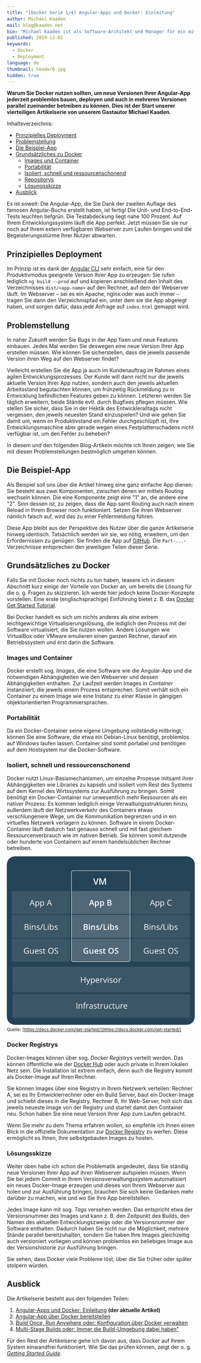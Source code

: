 ```yaml
---
title: "[Docker Serie 1/4] Angular-Apps und Docker: Einleitung"
author: Michael Kaaden
mail: blog@kaaden.net
bio: "Michael Kaaden ist als Software-Architekt und Manager für ein mittelständisches Unternehmen in Nürnberg tätig. Dort ist er für die technische Seite einer Cloud-Produktline verantwortlich. In dieser Eigenschaft kümmert er sich trotz seiner grundsätzlichen Affinität zu Angular nicht nur um Frontends, sondern neben der Gesamtarchitektur unter anderem auch um APIs, Backends, Datenbanken sowie Software-Entwicklungs- und Build-Prozesse. Wenn er in seiner Freizeit nicht gerade mit seiner Familie unterwegs ist, Full-Stack Developer spielt oder seine Nase in neue Technologien steckt, versucht er, seinen Laufstil zu verbessern und endlich den für ihn perfekten Fotoapparat zu finden."
published: 2019-12-02
keywords:
  - Docker
  - Deployment
language: de
thumbnail: header0.jpg
hidden: true 
---
```


**Warum Sie Docker nutzen sollten, um neue Versionen Ihrer Angular-App jederzeit problemlos bauen, deployen und auch in mehreren Versionen parallel zueinander betreiben zu können.
Dies ist der Start unserer vierteiligen Artikelserie von unserem Gastautor Michael Kaaden.**

Inhaltsverzeichnis:

- [Prinzipielles Deployment](/blog/2019-12-docker0-intro#prinzipielles-deployment)
- [Problemstellung](/blog/2019-12-docker0-intro#problemstellung)
- [Die Beispiel-App](/blog/2019-12-docker0-intro#die-beispiel-app)
- [Grundsätzliches zu Docker](/blog/2019-12-docker0-intro#grundsaetzliches-zu-docker)
  - [Images und Container](/blog/2019-12-docker0-intro#images-und-container)
  - [Portabilität](/blog/2019-12-docker0-intro#portabilitaet)
  - [Isoliert, schnell und ressourcenschonend](/blog/2019-12-docker0-intro#isoliert-schnell-und-ressourcenschonend)
  - [Repositorys](/blog/2019-12-docker0-intro#docker-registrys)
  - [Lösungsskizze](/blog/2019-12-docker0-intro#loesungsskizze)
- [Ausblick](/blog/2019-12-docker0-intro#ausblick)

Es ist soweit: Die Angular-App, die Sie Dank der zweiten Auflage des famosen Angular-Buchs erstellt haben, ist fertig!
Die Unit- und End-to-End-Tests leuchten tiefgrün.
Die Testabdeckung liegt nahe 100 Prozent. Auf Ihrem Entwicklungssystem läuft die App perfekt.
Jetzt müssen Sie sie nur noch auf Ihrem extern verfügbaren Webserver zum Laufen bringen und die Begeisterungsstürme Ihrer Nutzer abwarten.

## Prinzipielles Deployment

Im Prinzip ist es dank der [Angular CLI](https://cli.angular.io/) sehr einfach, eine für den Produktivmodus geeignete Version Ihrer App zu erzeugen: Sie rufen lediglich `ng build --prod` auf und kopieren anschließend den Inhalt des Verzeichnisses `dist/<app-name>` auf den Rechner, auf dem der Webserver läuft.
Im Webserver – sei es ein Apache, nginx oder was auch immer – tragen Sie dann den Verzeichnispfad ein, unter dem sie die App abgelegt haben, und sorgen dafür, dass jede Anfrage auf `index.html` gemappt wird.

## Problemstellung

In naher Zukunft werden Sie Bugs in der App fixen und neue Features einbauen.
Jedes Mal werden Sie deswegen eine neue Version Ihrer App erstellen müssen.
Wie können Sie sicherstellen, dass die jeweils passende Version ihren Weg auf den Webserver findet?

Vielleicht erstellen Sie die App ja auch im Kundenauftrag im Rahmen eines agilen Entwicklungsprozesses.
Der Kunde will dann nicht nur die jeweils aktuelle Version Ihrer App nutzen, sondern auch den jeweils aktuellen Arbeitsstand begutachten können, um frühzeitig Rückmeldung zu in Entwicklung befindlichen Features geben zu können.
Letzteren werden Sie täglich erweitern, beide Stände evtl. durch Bugfixes pflegen müssen.
Wie stellen Sie sicher, dass Sie in der Hektik des Entwickleralltags nicht vergessen, den jeweils neuesten Stand einzuspielen?
Und wie gehen Sie damit um, wenn im Produktivstand ein Fehler durchgeschlüpft ist, Ihre Entwicklungsmaschine aber gerade wegen eines Festplattenschadens nicht verfügbar ist, um den Fehler zu beheben?

In diesem und den folgenden Blog-Artikeln möchte ich Ihnen zeigen, wie Sie mit diesen Problemstellungen bestmöglich umgehen können.

## Die Beispiel-App

Als Beispiel soll uns über die Artikel hinweg eine ganz einfache App dienen: Sie besteht aus zwei Komponenten, zwischen denen wir mittels Routing wechseln können. Die eine Komponente zeigt eine "1" an, die andere eine "2". Sinn dessen ist, zu zeigen, dass die App samt Routing auch nach einem Reload in Ihrem Browser noch funktioniert. Setzen Sie ihren Webserver nämlich falsch auf, wird das zu einer Fehlermeldung führen.

Diese App bleibt aus der Perspektive des Nutzer über die ganze Artikelserie hinweg identisch. Tatsächlich werden wir sie, wo nötig, erweitern, um den Erfordernissen zu genügen. Sie finden die App auf [GitHub](https://github.com/MichaelKaaden/dockerized-app). Die `Part-...`-Verzeichnisse entsprechen den jeweiligen Teilen dieser Serie.

## Grundsätzliches zu Docker <a name="grundsaetzliches-zu-docker"></a>

Falls Sie mit Docker noch nichts zu tun haben, teasere ich in diesem Abschnitt kurz einige der Vorteile von Docker an, um bereits die Lösung für die o. g. Fragen zu skizzieren.
Ich werde hier jedoch keine Docker-Konzepte vorstellen.
Eine erste (englischsprachige) Einführung bietet z. B. das [Docker Get Started Tutorial](https://docs.docker.com/get-started/).

Bei Docker handelt es sich um nichts anderes als eine extrem leichtgewichtige Virtualisierungslösung, die lediglich den Prozess mit der Software virtualisiert, die Sie nutzen wollen.
Andere Lösungen wie VirtualBox oder VMware emulieren einen ganzen Rechner, darauf ein Betriebssystem und erst darin die Software.

### Images und Container

Docker erstellt sog. _Images_, die eine Software wie die Angular-App und die notwendigen Abhängigkeiten wie den Webserver und dessen Abhängigkeiten enthalten.
Zur Laufzeit werden Images in _Container_ instanziiert, die jeweils einem Prozess entsprechen.
Somit verhält sich ein Container zu einem Image wie eine Instanz zu einer Klasse in gängigen objektorientierten Programmiersprachen.

### Portabilität <a name="portabilitaet"></a>

Da ein Docker-Container seine eigene Umgebung vollständig mitbringt, können Sie eine Software, die etwa ein Debian-Linux benötigt, problemlos auf Windows laufen lassen. Container sind somit portabel und benötigen auf dem Hostsystem nur die Docker-Software.

### Isoliert, schnell und ressourcenschonend

Docker nutzt Linux-Basismechanismen, um einzelne Prozesse mitsamt ihrer Abhängigkeiten wie Libraries zu kapseln und isoliert vom Rest des Systems auf dem Kernel des Wirtssystems zur Ausführung zu bringen.
Somit benötigt ein Docker-Container nur unwesentlich mehr Ressourcen als ein nativer Prozess: Es kommen lediglich einige Verwaltungsstrukturen hinzu, außerdem läuft der Netzwerkverkehr des Containers etwas verschlungenere Wege, um die Kommunikation begrenzen und in ein virtuelles Netzwerk verlagern zu können.
Software in einem Docker-Container läuft dadurch fast genauso schnell und mit fast gleichem Ressourcenverbrauch wie im nativen Betrieb.
Sie können somit dutzende oder hunderte von Containern auf einem handelsüblichen Rechner betreiben.

![Docker-Virtualisierung](docker-vm.png)<small>Quelle:
[https://docs.docker.com/get-started/](https://docs.docker.com/get-started/)</small>

### Docker Registrys

Docker-Images können über sog. _Docker Registrys_ verteilt werden.
Das können öffentliche wie der [Docker Hub](https://hub.docker.com/) oder auch private in Ihrem lokalen Netz sein.
Die Installation ist extrem einfach, denn auch die Registry kommt als Docker-Image auf Ihren Rechner.

Sie können Images über eine Registry in Ihrem Netzwerk verteilen:
Rechner A, sei es Ihr Entwicklerrechner oder ein Build Server, baut ein Docker-Image und schiebt dieses in die Registry.
Rechner B, Ihr Web-Server, holt sich das jeweils neueste Image von der Registry und startet damit den Container neu.
Schon haben Sie eine neue Version Ihrer App zum Laufen gebracht.

Wenn Sie mehr zu dem Thema erfahren wollen, so empfehle ich Ihnen einen Blick in die offizielle Dokumentation zur [Docker Registry](https://docs.docker.com/registry/) zu werfen.
Diese ermöglicht es Ihnen, Ihre selbstgebauten Images zu hosten.

### Lösungsskizze <a name="loesungsskizze"></a>

Weiter oben habe ich schon die Problematik angedeutet, dass Sie ständig neue Versionen Ihrer App auf ihren Webserver aufspielen müssen.
Wenn Sie bei jedem Commit in Ihrem Versionsverwaltungssystem automatisiert ein neues Docker-Image erzeugen und dieses von Ihrem Webserver aus holen und zur Ausführung bringen, brauchen Sie sich keine Gedanken mehr darüber zu machen, wie und wo Sie Ihre App bereitstellen.

Jedes Image kann mit sog. _Tags_ versehen werden.
Das entspricht etwa der Versionsnummer des Images und kann z. B. den Zeitpunkt des Builds, den Namen des aktuellen Entwicklungszweigs oder die Versionsnummer der Software enthalten.
Dadurch haben Sie nicht nur die Möglichkeit, mehrere Stände parallel bereitzuhalten, sondern Sie haben Ihre Images gleichzeitig auch versioniert vorliegen und können problemlos ein beliebiges Image aus der Versionshistorie zur Ausführung bringen.

Sie sehen, dass Docker viele Probleme löst, über die Sie früher oder später stolpern würden.

## Ausblick

Die Artikelserie besteht aus den folgenden Teilen:

1. [Angular-Apps und Docker: Einleitung](https://angular-buch.com/blog/2019-12-docker0-intro) **(der aktuelle Artikel)**
2. [Angular-App über Docker bereitstellen](https://angular-buch.com/blog/2019-12-docker1-simple-case)
3. [Build Once, Run Anywhere oder: Konfiguration über Docker verwalten](https://angular-buch.com/blog/2019-12-docker2-build-once-run-anywhere)
4. [Multi-Stage Builds oder: Immer die Build-Umgebung dabei haben"](https://angular-buch.com/blog/2019-12-docker3-multi-stage-build)

Für den Rest der Artikelserie gehe ich davon aus, dass Docker auf Ihrem System einwandfrei funktioniert.
Wie Sie das prüfen können, zeigt der o. g. [_Getting Started Guide_](https://docs.docker.com/get-started/#test-docker-installation).

